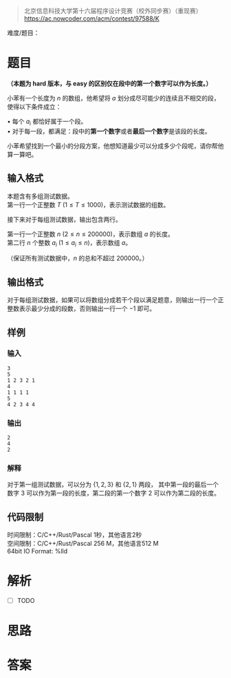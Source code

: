 > 北京信息科技大学第十六届程序设计竞赛（校外同步赛）（重现赛）
> https://ac.nowcoder.com/acm/contest/97588/K

难度/题目：
# 题目

**（本题为 hard 版本，与 easy 的区别仅在段中的第一个数字可以作为长度。）**

小苯有一个长度为 $n$ 的数组，他希望将 $a$ 划分成尽可能少的连续且不相交的段，使得以下条件成立：

$\bullet$ 每个 $a_i$ 都恰好属于一个段。  
$\bullet$ 对于每一段，都满足：段中的**第一个数字**或者**最后一个数字**是该段的长度。  
  
小苯希望找到一个最小的分段方案，他想知道最少可以分成多少个段呢，请你帮他算一算吧。
## 输入格式

本题含有多组测试数据。  
第一行一个正整数 $T\ (1 \leq T \leq 1000)$，表示测试数据的组数。  

接下来对于每组测试数据，输出包含两行。

第一行一个正整数 $n\ (2 \leq n \leq 200000)$，表示数组 $a$ 的长度。  
第二行 $n$ 个整数 $a_i\ (1 \leq a_i \leq n)$，表示数组 $a$。  

（保证所有测试数据中，$n$ 的总和不超过 $200000$。）
## 输出格式

对于每组测试数据，如果可以将数组分成若干个段以满足题意，则输出一行一个正整数表示最少分成的段数，否则输出一行一个 $-1$ 即可。
## 样例
### 输入

```
3
5
1 2 3 2 1
4
1 1 1 1
5
4 2 3 4 4
```
### 输出

```
2
4
2
```
### 解释

对于第一组测试数据，可以分为 $\{1,2,3\}$ 和 $\{2, 1\}$ 两段， 其中第一段的最后一个数字 $3$ 可以作为第一段的长度，第二段的第一个数字 $2$ 可以作为第二段的长度。

## 代码限制
  
时间限制：C/C++/Rust/Pascal 1秒，其他语言2秒  
空间限制：C/C++/Rust/Pascal 256 M，其他语言512 M  
64bit IO Format: %lld
# 解析

- [ ] TODO
# 思路

# 答案

```c++

```
